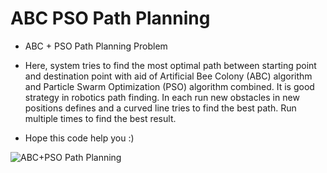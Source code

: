 # ABC PSO Path Planning
- ABC + PSO Path Planning Problem
- Here, system tries to find the most optimal path between starting point and destination point with aid of Artificial Bee Colony (ABC) algorithm and Particle Swarm Optimization (PSO) algorithm combined. It is good strategy in robotics path finding. In each run new obstacles in new positions defines and a curved line tries to find the best path. Run multiple times to find the best result. 





- Hope this code help you :)

![ABC+PSO Path Planning](https://user-images.githubusercontent.com/11339420/151452025-793a0df1-524e-404f-83fb-fddcbc43ad22.gif)



